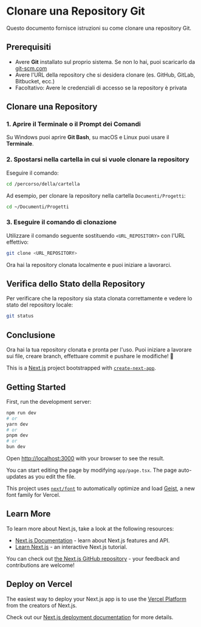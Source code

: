# Clonare una Repository Git

Questo documento fornisce istruzioni su come clonare una repository Git.

## Prerequisiti

- Avere **Git** installato sul proprio sistema. Se non lo hai, puoi scaricarlo da [git-scm.com](https://git-scm.com/)
- Avere l'URL della repository che si desidera clonare (es. GitHub, GitLab, Bitbucket, ecc.)
- Facoltativo: Avere le credenziali di accesso se la repository è privata

## Clonare una Repository

### 1. Aprire il Terminale o il Prompt dei Comandi

Su Windows puoi aprire **Git Bash**, su macOS e Linux puoi usare il **Terminale**.

### 2. Spostarsi nella cartella in cui si vuole clonare la repository

Eseguire il comando:

```sh
cd /percorso/della/cartella
```

Ad esempio, per clonare la repository nella cartella `Documenti/Progetti`:

```sh
cd ~/Documenti/Progetti
```

### 3. Eseguire il comando di clonazione

Utilizzare il comando seguente sostituendo `<URL_REPOSITORY>` con l'URL effettivo:

```sh
git clone <URL_REPOSITORY>
```
Ora hai la repository clonata localmente e puoi iniziare a lavorarci.

## Verifica dello Stato della Repository

Per verificare che la repository sia stata clonata correttamente e vedere lo stato del repository locale:

```sh
git status
```

## Conclusione

Ora hai la tua repository clonata e pronta per l'uso. Puoi iniziare a lavorare sui file, creare branch, effettuare commit e pushare le modifiche! 🚀


This is a [Next.js](https://nextjs.org) project bootstrapped with [`create-next-app`](https://nextjs.org/docs/app/api-reference/cli/create-next-app).

## Getting Started

First, run the development server:

```bash
npm run dev
# or
yarn dev
# or
pnpm dev
# or
bun dev
```

Open [http://localhost:3000](http://localhost:3000) with your browser to see the result.

You can start editing the page by modifying `app/page.tsx`. The page auto-updates as you edit the file.

This project uses [`next/font`](https://nextjs.org/docs/app/building-your-application/optimizing/fonts) to automatically optimize and load [Geist](https://vercel.com/font), a new font family for Vercel.

## Learn More

To learn more about Next.js, take a look at the following resources:

- [Next.js Documentation](https://nextjs.org/docs) - learn about Next.js features and API.
- [Learn Next.js](https://nextjs.org/learn) - an interactive Next.js tutorial.

You can check out [the Next.js GitHub repository](https://github.com/vercel/next.js) - your feedback and contributions are welcome!

## Deploy on Vercel

The easiest way to deploy your Next.js app is to use the [Vercel Platform](https://vercel.com/new?utm_medium=default-template&filter=next.js&utm_source=create-next-app&utm_campaign=create-next-app-readme) from the creators of Next.js.

Check out our [Next.js deployment documentation](https://nextjs.org/docs/app/building-your-application/deploying) for more details.


